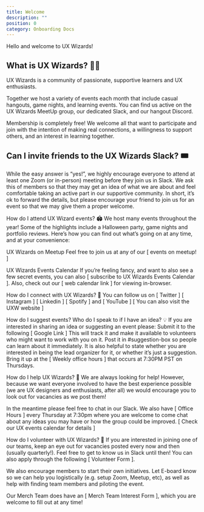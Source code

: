 ```yaml
---
title: Welcome
description: ""
position: 0
category: Onboarding Docs
---
```

Hello and welcome to UX Wizards!

## What is UX Wizards? 🧙🏽

UX Wizards is a community of passionate, supportive learners and UX enthusiasts.

Together we host a variety of events each month that include casual hangouts, game nights, and learning events. You can find us active on the UX Wizards MeetUp group, our dedicated Slack, and our hangout Discord.

Membership is completely free! We welcome all that want to participate and join with the intention of making real connections, a willingness to support others, and an interest in learning together.

## Can I invite friends to the UX Wizards Slack? 🎟️

While the easy answer is “yes!”, we highly encourage everyone to attend at least one Zoom (or in-person) meeting before they join us in Slack. We ask this of members so that they may get an idea of what we are about and feel comfortable taking an active part in our supportive community. In short, it’s ok to forward the details, but please encourage your friend to join us for an event so that we may give them a proper welcome.

How do I attend UX Wizard events? 🏟️
We host many events throughout the year! Some of the highlights include a Halloween party, game nights and portfolio reviews. Here’s how you can find out what’s going on at any time, and at your convenience:

UX Wizards on Meetup
Feel free to join us at any of our \[ events on meetup! ]

UX Wizards Events Calendar
If you’re feeling fancy, and want to also see a few secret events, you can also
\[ subscribe to UX Wizards Events Calendar ].
Also, check out our \[ web calendar link ] for viewing in-browser.

How do I connect with UX Wizards? 🐬
You can follow us on \[ Twitter ] \[ Instagram ] \[ Linkedin ] \[ Spotify ] and \[ YouTube ]
\[ You can also visit the UXW website ]

How do I suggest events? Who do I speak to if I have an idea? 💡
If you are interested in sharing an idea or suggesting an event please:
Submit it to the following \[ Google Link ] This will track it and make it available to volunteers who might want to work with you on it.
Post it in #suggestion-box so people can learn about it immediately. It is also helpful to state whether you are interested in being the lead organizer for it, or whether it’s just a suggestion.
Bring it up at the \[ Weekly office hours ] that occurs at 7:30PM PST on Thursdays.

How do I help UX Wizards? 💪
We are always looking for help! However, because we want everyone involved to have the best experience possible (we are UX designers and enthusiasts, after all) we would encourage you to look out for vacancies as we post them!

In the meantime please feel free to chat in our Slack. We also have \[ Office Hours ] every Thursday at 7:30pm where you are welcome to come chat about any ideas you may have or how the group could be improved. \[ Check our UX events calendar for details ]

How do I volunteer with UX Wizards? 🔨
If you are interested in joining one of our teams, keep an eye out for vacancies posted every now and then (usually quarterly!). Feel free to get to know us in Slack until then! You can also apply through the following \[ Volunteer Form ].

We also encourage members to start their own initiatives. Let E-board know so we can help you logistically (e.g. setup Zoom, Meetup, etc), as well as help with finding team members and piloting the event.

Our Merch Team does have an \[ Merch Team Interest Form ], which you are welcome to fill out at any time!